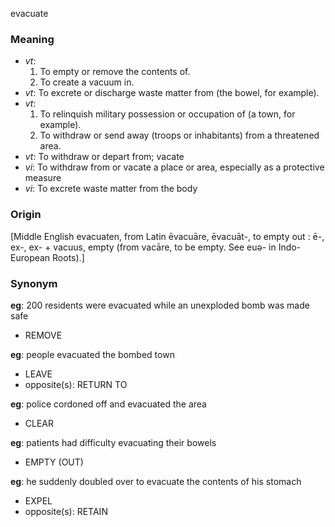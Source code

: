 evacuate
### Meaning
+ _vt_: 
   1. To empty or remove the contents of.
   2. To create a vacuum in.
+ _vt_: To excrete or discharge waste matter from (the bowel, for example).
+ _vt_: 
   1. To relinquish military possession or occupation of (a town, for example).
   2. To withdraw or send away (troops or inhabitants) from a threatened area.
+ _vt_: To withdraw or depart from; vacate
+ _vi_: To withdraw from or vacate a place or area, especially as a protective measure
+ _vi_: To excrete waste matter from the body

### Origin

[Middle English evacuaten, from Latin ēvacuāre, ēvacuāt-, to empty out : ē-, ex-, ex- + vacuus, empty (from vacāre, to be empty. See euə- in Indo-European Roots).]

### Synonym

__eg__: 200 residents were evacuated while an unexploded bomb was made safe

+ REMOVE

__eg__: people evacuated the bombed town

+ LEAVE
+ opposite(s): RETURN TO

__eg__: police cordoned off and evacuated the area

+ CLEAR

__eg__: patients had difficulty evacuating their bowels

+ EMPTY (OUT)

__eg__: he suddenly doubled over to evacuate the contents of his stomach

+ EXPEL
+ opposite(s): RETAIN


